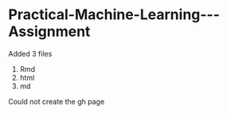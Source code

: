 # Practical-Machine-Learning---Assignment
Added 3 files
1. Rmd
2. html
3. md

Could not create the gh page 
